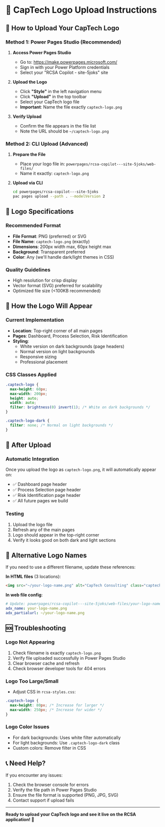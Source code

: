 # 🎨 CapTech Logo Upload Instructions

## 📁 **How to Upload Your CapTech Logo**

### **Method 1: Power Pages Studio (Recommended)**

1. **Access Power Pages Studio**
   - Go to: https://make.powerpages.microsoft.com/
   - Sign in with your Power Platform credentials
   - Select your "RCSA Copilot - site-5joks" site

2. **Upload the Logo**
   - Click **"Style"** in the left navigation menu
   - Click **"Upload"** in the top toolbar
   - Select your CapTech logo file
   - **Important**: Name the file exactly `captech-logo.png`

3. **Verify Upload**
   - Confirm the file appears in the file list
   - Note the URL should be `~/captech-logo.png`

### **Method 2: CLI Upload (Advanced)**

1. **Prepare the File**
   - Place your logo file in: `powerpages/rcsa-copilot---site-5joks/web-files/`
   - Name it exactly: `captech-logo.png`

2. **Upload via CLI**
   ```bash
   cd powerpages/rcsa-copilot---site-5joks
   pac pages upload --path . --modelVersion 2
   ```

## 🎯 **Logo Specifications**

### **Recommended Format**
- **File Format**: PNG (preferred) or SVG
- **File Name**: `captech-logo.png` (exactly)
- **Dimensions**: 200px width max, 60px height max
- **Background**: Transparent preferred
- **Color**: Any (we'll handle dark/light themes in CSS)

### **Quality Guidelines**
- High resolution for crisp display
- Vector format (SVG) preferred for scalability
- Optimized file size (<100KB recommended)

## 🎨 **How the Logo Will Appear**

### **Current Implementation**
- **Location**: Top-right corner of all main pages
- **Pages**: Dashboard, Process Selection, Risk Identification
- **Styling**: 
  - White version on dark backgrounds (page headers)
  - Normal version on light backgrounds
  - Responsive sizing
  - Professional placement

### **CSS Classes Applied**
```css
.captech-logo {
  max-height: 60px;
  max-width: 200px;
  height: auto;
  width: auto;
  filter: brightness(0) invert(1); /* White on dark backgrounds */
}

.captech-logo-dark {
  filter: none; /* Normal on light backgrounds */
}
```

## 🚀 **After Upload**

### **Automatic Integration**
Once you upload the logo as `captech-logo.png`, it will automatically appear on:
- ✅ Dashboard page header
- ✅ Process Selection page header  
- ✅ Risk Identification page header
- ✅ All future pages we build

### **Testing**
1. Upload the logo file
2. Refresh any of the main pages
3. Logo should appear in the top-right corner
4. Verify it looks good on both dark and light sections

## 📝 **Alternative Logo Names**

If you need to use a different filename, update these references:

**In HTML files** (3 locations):
```html
<img src="~/your-logo-name.png" alt="CapTech Consulting" class="captech-logo" />
```

**In web file config**:
```yaml
# Update: powerpages/rcsa-copilot---site-5joks/web-files/your-logo-name.png.webfile.yml
adx_name: your-logo-name.png
adx_partialurl: ~/your-logo-name.png
```

## 🆘 **Troubleshooting**

### **Logo Not Appearing**
1. Check filename is exactly `captech-logo.png`
2. Verify file uploaded successfully in Power Pages Studio
3. Clear browser cache and refresh
4. Check browser developer tools for 404 errors

### **Logo Too Large/Small**
- Adjust CSS in `rcsa-styles.css`:
```css
.captech-logo {
  max-height: 80px; /* Increase for larger */
  max-width: 250px; /* Increase for wider */
}
```

### **Logo Color Issues**
- For dark backgrounds: Uses white filter automatically
- For light backgrounds: Use `.captech-logo-dark` class
- Custom colors: Remove filter in CSS

## 📞 **Need Help?**

If you encounter any issues:
1. Check the browser console for errors
2. Verify the file path in Power Pages Studio
3. Ensure the file format is supported (PNG, JPG, SVG)
4. Contact support if upload fails

---

**Ready to upload your CapTech logo and see it live on the RCSA application! 🎯** 